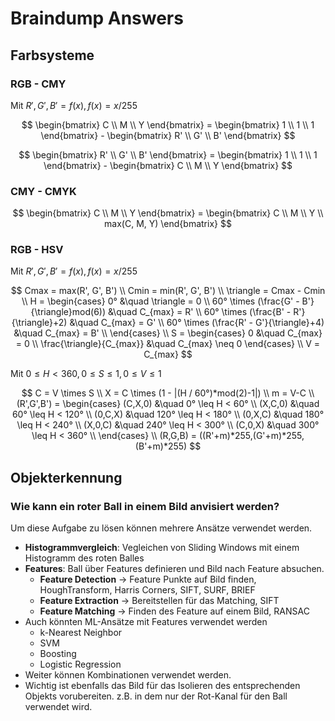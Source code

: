 # Braindump Answers

## Farbsysteme

### RGB - CMY

Mit $R', G', B' = f(x), f(x) = x/255$

$$ \begin{bmatrix}
C \\ M \\ Y
\end{bmatrix} = 
\begin{bmatrix}
1 \\ 1 \\ 1
\end{bmatrix} -
\begin{bmatrix}
R' \\ G' \\ B'
\end{bmatrix} $$

$$ \begin{bmatrix}
R' \\ G' \\ B'
\end{bmatrix} = 
\begin{bmatrix}
1 \\ 1 \\ 1
\end{bmatrix} -
\begin{bmatrix}
C \\ M \\ Y
\end{bmatrix} $$

### CMY - CMYK

$$ \begin{bmatrix}
C \\ M \\ Y
\end{bmatrix} = 
\begin{bmatrix}
C \\ M \\ Y \\ max(C, M, Y)
\end{bmatrix} $$

### RGB - HSV

Mit $R', G', B' = f(x), f(x) = x/255$

$$ Cmax = max(R', G', B')
\\
Cmin = min(R', G', B')
\\
\triangle = Cmax - Cmin
\\
H = \begin{cases}
0° &\quad \triangle = 0 \\
60° \times (\frac{G' - B'}{\triangle}mod(6)) &\quad C_{max} = R' \\
60° \times (\frac{B' - R'}{\triangle}+2) &\quad  C_{max} = G' \\
60° \times (\frac{R' - G'}{\triangle}+4) &\quad C_{max} = B' \\
\end{cases}
\\
S = \begin{cases}
0 &\quad C_{max} = 0 \\
\frac{\triangle}{C_{max}} &\quad C_{max} \neq 0
\end{cases}
\\
V = C_{max} $$

Mit $0 \leq H < 360, 0 \leq S \leq 1, 0\leq V \leq 1$

$$
C = V \times S
\\
X = C \times (1 - |(H / 60°)*mod(2)-1|)
\\
m = V-C
\\
(R',G',B') = \begin{cases}
(C,X,0) &\quad 0° \leq H < 60° \\
(X,C,0) &\quad 60° \leq H < 120° \\
(0,C,X) &\quad 120° \leq H < 180° \\
(0,X,C) &\quad 180° \leq H < 240° \\
(X,0,C) &\quad 240° \leq H < 300° \\
(C,0,X) &\quad 300° \leq H < 360° \\
\end{cases}
\\
(R,G,B) = ((R'+m)*255,(G'+m)*255,(B'+m)*255)
$$

## Objekterkennung

### Wie kann ein roter Ball in einem Bild anvisiert werden?

Um diese Aufgabe zu lösen können mehrere Ansätze verwendet werden.

- **Histogrammvergleich**: Vegleichen von Sliding Windows mit einem Histogramm des roten Balles
- **Features**: Ball über Features definieren und Bild nach Feature absuchen.
    - **Feature Detection** -> Feature Punkte auf Bild finden, HoughTransform, Harris Corners, SIFT, SURF, BRIEF
    - **Feature Extraction** -> Bereitstellen für das Matching, SIFT
    - **Feature Matching** -> Finden des Feature auf einem Bild, RANSAC
- Auch könnten ML-Ansätze mit Features verwendet werden
  - k-Nearest Neighbor
  - SVM
  - Boosting
  - Logistic Regression
- Weiter können Kombinationen verwendet werden.
- Wichtig ist ebenfalls das Bild für das Isolieren des entsprechenden Objekts vorubereiten. z.B. in dem nur der Rot-Kanal für den Ball verwendet wird.
